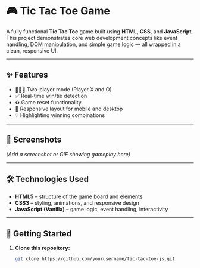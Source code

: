 # 🎮 Tic Tac Toe Game

A fully functional **Tic Tac Toe** game built using **HTML**, **CSS**, and **JavaScript**. This project demonstrates core web development concepts like event handling, DOM manipulation, and simple game logic — all wrapped in a clean, responsive UI.

---

## ✨ Features

- 🧑‍🤝‍🧑 Two-player mode (Player X and O)
- ✅ Real-time win/tie detection
- ♻️ Game reset functionality
- 📱 Responsive layout for mobile and desktop
- 💡 Highlighting winning combinations

---

## 📸 Screenshots

*(Add a screenshot or GIF showing gameplay here)*

---

## 🛠️ Technologies Used

- **HTML5** – structure of the game board and elements
- **CSS3** – styling, animations, and responsive design
- **JavaScript (Vanilla)** – game logic, event handling, interactivity

---

## 🚀 Getting Started

1. **Clone this repository:**
   ```bash
   git clone https://github.com/yourusername/tic-tac-toe-js.git
